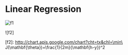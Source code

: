 # Linear Regression

![f1]

![f2]

[f1]: http://chart.apis.google.com/chart?cht=tx&chl=\mathbf{h}=\mathbf{h_\theta(x)}=\mathbf{X\theta}
[f2]: http://chart.apis.google.com/chart?cht=tx&chl=\min\ J(\mathbf{\theta})=\frac{1}{2m}(\mathbf{h-y})^2
